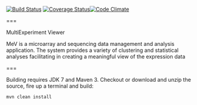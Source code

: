 [![Build Status](https://travis-ci.org/lev-kuznetsov/mev/badge.png?branch=crystal)](https://travis-ci.org/lev-kuznetsov/mev) [![Coverage Status](https://coveralls.io/repos/lev-kuznetsov/mev/badge.png?branch=crystal)](https://coveralls.io/r/lev-kuznetsov/mev?branch=crystal)[![Code Climate](https://codeclimate.com/github/lev-kuznetsov/mev.png)](https://codeclimate.com/github/lev-kuznetsov/mev?branch=crystal)

===

MultiExperiment Viewer

MeV is a microarray and sequencing data management and analysis application. The system provides a variety of clustering and statistical analyses facilitating in creating a meaningful view of the expression data

===

Building requires JDK 7 and Maven 3. Checkout or download and unzip the source, fire up a terminal and build:
```
mvn clean install
```

